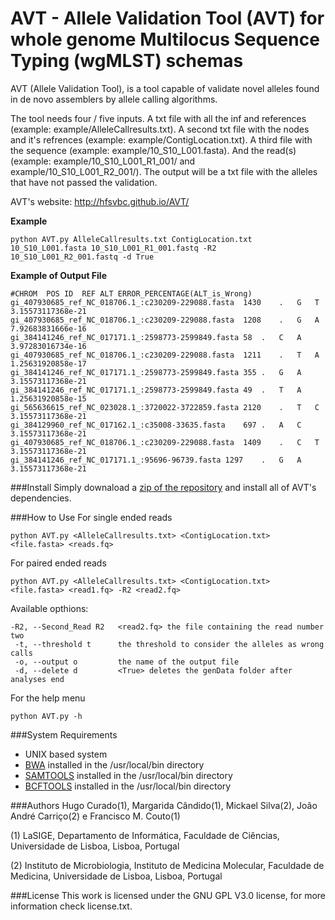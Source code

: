# AVT - Allele Validation Tool (AVT) for whole genome Multilocus Sequence Typing (wgMLST) schemas
AVT (Allele Validation Tool), is a tool capable of validate novel alleles found in de novo assemblers by allele calling algorithms.

The tool needs four / five inputs. A txt file with all the inf and references (example: example/AlleleCallresults.txt). A second txt file with the nodes and it's refrences (example: example/ContigLocation.txt). A third file with the sequence (example: example/10_S10_L001.fasta). And the read(s) (example: example/10_S10_L001_R1_001/ and example/10_S10_L001_R2_001/). The output will be a txt file with the alleles that have not passed the validation.

AVT's website: http://hfsvbc.github.io/AVT/

**Example**
```
python AVT.py AlleleCallresults.txt ContigLocation.txt 10_S10_L001.fasta 10_S10_L001_R1_001.fastq -R2 10_S10_L001_R2_001.fastq -d True
```

**Example of Output File**
```
#CHROM	POS	ID	REF	ALT	ERROR_PERCENTAGE(ALT_is_Wrong)
gi_407930685_ref_NC_018706.1_:c230209-229088.fasta	1430	.	G	T	3.15573117368e-21
gi_407930685_ref_NC_018706.1_:c230209-229088.fasta	1208	.	G	A	7.92683831666e-16
gi_384141246_ref_NC_017171.1_:2598773-2599849.fasta	58	.	C	A	3.97283016734e-16
gi_407930685_ref_NC_018706.1_:c230209-229088.fasta	1211	.	T	A	1.25631920858e-17
gi_384141246_ref_NC_017171.1_:2598773-2599849.fasta	355	.	G	A	3.15573117368e-21
gi_384141246_ref_NC_017171.1_:2598773-2599849.fasta	49	.	T	A	1.25631920858e-15
gi_565636615_ref_NC_023028.1_:3720022-3722859.fasta	2120	.	T	C	3.15573117368e-21
gi_384129960_ref_NC_017162.1_:c35008-33635.fasta	697	.	A	C	3.15573117368e-21
gi_407930685_ref_NC_018706.1_:c230209-229088.fasta	1409	.	C	T	3.15573117368e-21
gi_384141246_ref_NC_017171.1_:95696-96739.fasta	1297	.	G	A	3.15573117368e-21
```

###Install
Simply downaload a [zip of the repository](https://github.com/HFSVBC/AVT/archive/master.zip) and install all of AVT's <a name="SR"></a>dependencies.

###How to Use
For single ended reads
```
python AVT.py <AlleleCallresults.txt> <ContigLocation.txt> <file.fasta> <reads.fq>
```
For paired ended reads
```
python AVT.py <AlleleCallresults.txt> <ContigLocation.txt> <file.fasta> <read1.fq> -R2 <read2.fq>
```
Available opthions:
```
-R2, --Second_Read R2   <read2.fq> the file containing the read number two
 -t, --threshold t      the threshold to consider the alleles as wrong calls
 -o, --output o         the name of the output file
 -d, --delete d         <True> deletes the genData folder after analyses end
```
For the help menu
```
python AVT.py -h
```
###System Requirements
- UNIX based system
- [BWA](http://bio-bwa.sourceforge.net) installed in the /usr/local/bin directory
- [SAMTOOLS](http://samtools.sourceforge.net) installed in the /usr/local/bin directory
- [BCFTOOLS](http://www.htslib.org/download/) installed in the /usr/local/bin directory

###Authors
Hugo Curado(1), Margarida Cândido(1), Mickael Silva(2), João André Carriço(2) e Francisco M. Couto(1)

(1) LaSIGE, Departamento de Informática, Faculdade de Ciências, Universidade de Lisboa, Lisboa, Portugal

(2) Instituto de Microbiologia, Instituto de Medicina Molecular, Faculdade de Medicina, Universidade de Lisboa, Lisboa, Portugal

###License
This work is licensed under the GNU GPL V3.0 license, for more information check license.txt.
